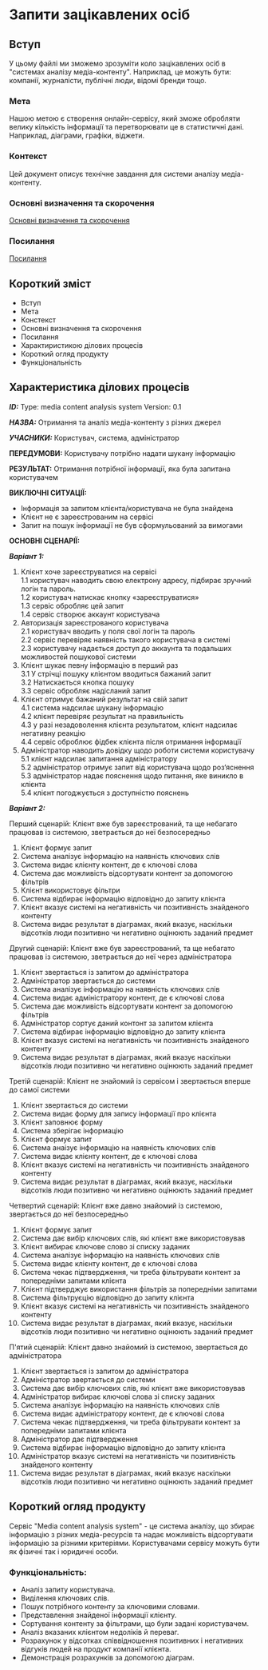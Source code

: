 # Запити зацікавлених осіб

## Вступ

У цьому файлі ми зможемо зрозуміти коло зацікавлених осіб в "системах аналізу медіа-контенту". Наприклад, це можуть бути: компанії, журналісти, публічні люди, відомі бренди тощо. 

### Мета 

Нашою метою є створення онлайн-сервісу, який зможе обробляти велику кількість інформації та перетворювати це в статистичні дані. Наприклад, діаграми, графіки, віджети.

### Контекст

Цей документ описує технічне завдання для системи аналізу медіа-контенту.

### Основні визначення та скорочення

[Основні визначення та скорочення](https://github.com/YaroslavEls/media-content-analyzing-system/blob/master/docs/requirements/state-of-the-art.md#%D0%BE%D1%81%D0%BD%D0%BE%D0%B2%D0%BD%D1%96-%D0%B2%D0%B8%D0%B7%D0%BD%D0%B0%D1%87%D0%B5%D0%BD%D0%BD%D1%8F)

### Посилання

[Посилання](https://github.com/YaroslavEls/media-content-analyzing-system/blob/master/docs/requirements/state-of-the-art.md#%D0%BF%D0%BE%D1%81%D0%B8%D0%BB%D0%B0%D0%BD%D0%BD%D1%8F)

## Короткий зміст

* Вступ
* Мета
* Констекст
* Основні визначення та скорочення
* Посилання
* Характиристикою ділових процесів
* Короткий огляд продукту
* Функціональність

## Характеристика ділових процесів
 
***ID:*** Type: media content analysis system Version: 0.1
    
***НАЗВА:*** Отримання та аналіз медіа-контенту з різних джерел

***УЧАСНИКИ:*** Користувач, система, адміністратор

**ПЕРЕДУМОВИ:** Користувачу потрібно надати шукану інформацію

**РЕЗУЛЬТАТ:** Отримання потрібної інформації, яка була запитана користувачем

**ВИКЛЮЧНІ СИТУАЦІЇ:**
* Інформація за запитом клієнта/користувача не була знайдена
* Клієнт не є зареєстрованим на сервісі
* Запит на пошук інформації не був сформульований за вимогами

**ОСНОВНІ СЦЕНАРІЇ:**

***Варіант 1:***

1. Клієнт хоче зареєструватися на сервісі  
   1.1 користувач наводить свою електрону адресу, підбирає зручний логін та пароль.  
   1.2 користувач натискає кнопку «зареєструватися»  
   1.3 сервіс обробляє цей запит  
   1.4 сервіс створює аккаунт користувача  
2. Авторизація зареєстрованого користувача  
   2.1 користувач вводить у поля свої 
логін та пароль  
   2.2 сервіс перевіряє наявність такого користувача в системі  
   2.3 користувачу надається доступ до аккаунта та подальших можливостей пошукової системи  
3. Клієнт шукає певну інформацію в перший раз  
   3.1 У стрічці пошуку клієнтом вводиться бажаний запит  
   3.2 Натискається кнопка пошуку  
   3.3 сервіс обробляє надісланий запит  
4. Клієнт отримує бажаний результат на свій запит  
   4.1 система надсилає шукану інформацію  
   4.2 клієнт перевіряє результат на правильність  
   4.3 у разі незадоволення клієнта результатом, клієнт надсилає негативну реакцію  
   4.4 сервіс оброблює фідбек клієнта після отримання інформації  
5. Адміністратор наводить довідку щодо роботи системи користувачу  
   5.1 клієнт надсилає запитання адміністратору  
   5.2 адміністратор отримує запит від користувача щодо роз‘яснення  
   5.3 адміністратор надає пояснення щодо питання, яке виникло в клієнта  
   5.4 клієнт погоджується з доступністю пояснень

***Варіант 2:***

Перший сценарій:
Клієнт вже був зареєстрований, та ще небагато працював із системою, зветрається до неї безпосередньо
1. Клієнт формує запит
2. Система аналізує інформацію на наявність ключових слів
3. Система видає клієнту контент, де є ключові слова
4. Система дає можливість відсортувати контент за допомогою фільтрів
5. Клієнт використовує фільтри
6. Система відбирає інформацію відповідно до запиту клієнта
7. Клієнт вказує системі на негативність чи позитивність знайденого контенту
8. Система видає результат в діаграмах, який вказує, наскільки відсотків люди позитивно чи негативно оцінюють заданий предмет

Другий сценарій:
Клієнт вже був зареєстрований, та ще небагато працював із системою, зветрається до неї через адміністратора
1. Клієнт звертається із запитом до адміністратора
2. Адміністратор звертається до системи
3. Система аналізує інформацію на наявність ключових слів
4. Система видає адміністратору контент, де є ключові слова
5. Система дає можливість відсортувати контент за допомогою фільтрів
6. Адміністратор сортує даний контонт за запитом клієнта
7. Система відбирає інформацію відповідно до запиту клієнта
8. Клієнт вказує системі на негативність чи позитивність знайденого контенту
9. Система видає результат в діаграмах, який вказує наскільки відсотків люди позитивно чи негативно оцінюють заданий предмет

Третій сценарій:
Клієнт не знайомий із сервісом і звертається вперше до самої системи
1. Клієнт звертається до системи
2. Система видає форму для запису інформації про клієнта
3. Клієнт заповнює форму
4. Система зберігає інформацію 
5. Клієнт формує запит
6. Система анаізує інформацію на наявність ключових слів
7. Система видає клієнту контент, де є ключові слова
8. Клієнт вказує системі на негативність чи позитивність знайденого контенту
9. Система видає результат в діаграмах, який вказує, наскільки відсотків люди позитивно чи негативно оцінюють заданий предмет

Четвертий сценарій:
Клієнт вже давно знайомий із системою, звертається до неї безпосередньо
1. Клієнт формує запит
2. Система дає вибір ключових слів, які клієнт вже використовував
3. Клієнт вибирає ключове слово зі списку заданих
4. Система аналізує інформацію на наявність ключових слів
5. Система видає клієнту контент, де є ключові слова
6. Система чекає підтвердження, чи треба фільтрувати контент за попередніми запитами клієнта
7. Клієнт підтверджує використання фільтрів за попередніми запитами
9. Система фільтруєцію відповідно до запиту клієнта
10. Клієнт вказує системі на негативність чи позитивність знайденого контенту
11. Система видає результат в діаграмах, який вказує, наскільки відсотків люди позитивно чи негативно оцінюють заданий предмет

П'ятий сценарій:
Клієнт давно знайомий із системою, звертається до адміністратора
1. Клієнт звертається із запитом до адміністратора
2. Адміністратор звертається до системи
3. Система дає вибір ключових слів, які клієнт вже використовував
4. Адміністратор вибирає ключові слова зі списку заданих
5. Система аналізує інформацію на наявність ключових слів
6. Система видає адміністратору контент, де є ключові слова
7. Система чекає підтвердження, чи треба фільтрувати контент за попередніми запитами клієнта
8. Адміністратор дає підтвердження
9. Система відбирає інформацію відповідно до запиту клієнта
10. Адміністратор вказує системі на негативність чи позитивність знайденого контенту
11. Система видає результат в діаграмах, який вказує наскільки відсотків люди позитивно чи негативно оцінюють заданий предмет

## Короткий огляд продукту

Сервіс "Media content analysis system" - це система аналізу, що збирає інформацію з різних медіа-ресурсів та надає можливість відсортувати інформацію за різними критеріями.
Користувачами сервісу можуть бути як фізичні так і юридичні особи.

### Функціональність:

* Аналіз запиту користувача.
* Виділення ключових слів.
* Пошук потрібного контенту за ключовими словами.
* Представлення знайденої інформації клієнту.
* Сортування контенту за фільтрами, що були задані користувачем. 
* Аналіз  вказаних  клієнтом недоліків й переваг.
* Розрахунок у відсотках співвідношення позитивних і негативних відгуків людей на продукт компанії клієнта.
* Демонстрація розрахунків за допомогою діаграм.